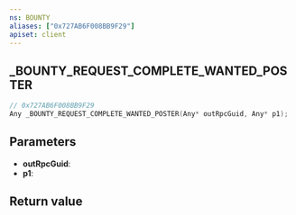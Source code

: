 ```yaml
---
ns: BOUNTY
aliases: ["0x727AB6F008BB9F29"]
apiset: client
---
```

## _BOUNTY_REQUEST_COMPLETE_WANTED_POSTER

```c
// 0x727AB6F008BB9F29
Any _BOUNTY_REQUEST_COMPLETE_WANTED_POSTER(Any* outRpcGuid, Any* p1);
```


## Parameters
* **outRpcGuid**:
* **p1**:

## Return value